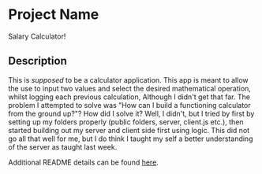 # Project Name

Salary Calculator!

## Description

This is _supposed_ to be a calculator application. This app is meant to allow the use to input two values and select the desired mathematical operation, whilst logging each previous calculation, Although I didn't get that far. The problem I attempted to solve was "How can I build a functioning calculator from the ground up?"? How did I solve it? Well, I didn't, but I tried by first by setting up my folders properly (public folders, server, client.js etc.), then started building out my server and client side first using logic. This did not go all that well for me, but I do think I taught my self a better understanding of the server as taught last week.

Additional README details can be found [here](https://github.com/PrimeAcademy/readme-template/blob/master/README.md).
